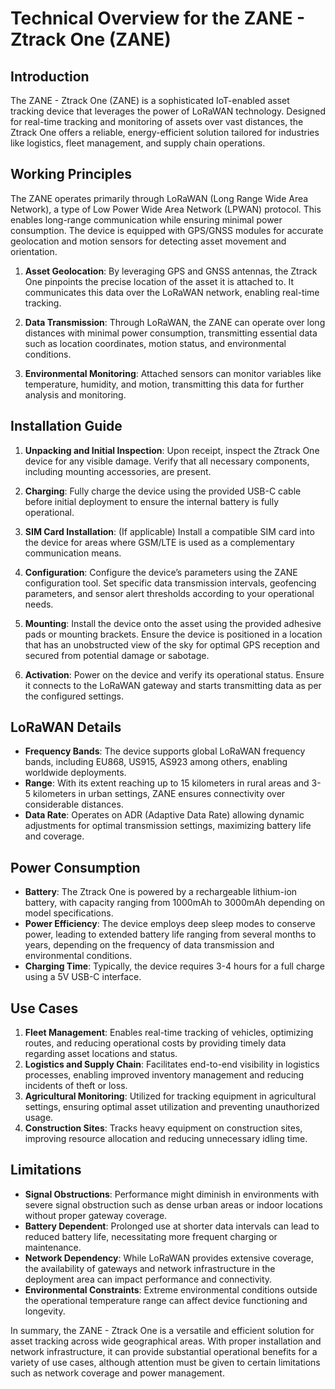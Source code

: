 # Technical Overview for the ZANE - Ztrack One (ZANE)

## Introduction
The ZANE - Ztrack One (ZANE) is a sophisticated IoT-enabled asset tracking device that leverages the power of LoRaWAN technology. Designed for real-time tracking and monitoring of assets over vast distances, the Ztrack One offers a reliable, energy-efficient solution tailored for industries like logistics, fleet management, and supply chain operations.

## Working Principles
The ZANE operates primarily through LoRaWAN (Long Range Wide Area Network), a type of Low Power Wide Area Network (LPWAN) protocol. This enables long-range communication while ensuring minimal power consumption. The device is equipped with GPS/GNSS modules for accurate geolocation and motion sensors for detecting asset movement and orientation.

1. **Asset Geolocation**: By leveraging GPS and GNSS antennas, the Ztrack One pinpoints the precise location of the asset it is attached to. It communicates this data over the LoRaWAN network, enabling real-time tracking.

2. **Data Transmission**: Through LoRaWAN, the ZANE can operate over long distances with minimal power consumption, transmitting essential data such as location coordinates, motion status, and environmental conditions.

3. **Environmental Monitoring**: Attached sensors can monitor variables like temperature, humidity, and motion, transmitting this data for further analysis and monitoring.

## Installation Guide
1. **Unpacking and Initial Inspection**: Upon receipt, inspect the Ztrack One device for any visible damage. Verify that all necessary components, including mounting accessories, are present.

2. **Charging**: Fully charge the device using the provided USB-C cable before initial deployment to ensure the internal battery is fully operational.

3. **SIM Card Installation**: (If applicable) Install a compatible SIM card into the device for areas where GSM/LTE is used as a complementary communication means.

4. **Configuration**: Configure the device’s parameters using the ZANE configuration tool. Set specific data transmission intervals, geofencing parameters, and sensor alert thresholds according to your operational needs.

5. **Mounting**: Install the device onto the asset using the provided adhesive pads or mounting brackets. Ensure the device is positioned in a location that has an unobstructed view of the sky for optimal GPS reception and secured from potential damage or sabotage.

6. **Activation**: Power on the device and verify its operational status. Ensure it connects to the LoRaWAN gateway and starts transmitting data as per the configured settings.

## LoRaWAN Details
- **Frequency Bands**: The device supports global LoRaWAN frequency bands, including EU868, US915, AS923 among others, enabling worldwide deployments.
- **Range**: With its extent reaching up to 15 kilometers in rural areas and 3-5 kilometers in urban settings, ZANE ensures connectivity over considerable distances.
- **Data Rate**: Operates on ADR (Adaptive Data Rate) allowing dynamic adjustments for optimal transmission settings, maximizing battery life and coverage.

## Power Consumption
- **Battery**: The Ztrack One is powered by a rechargeable lithium-ion battery, with capacity ranging from 1000mAh to 3000mAh depending on model specifications.
- **Power Efficiency**: The device employs deep sleep modes to conserve power, leading to extended battery life ranging from several months to years, depending on the frequency of data transmission and environmental conditions.
- **Charging Time**: Typically, the device requires 3-4 hours for a full charge using a 5V USB-C interface.

## Use Cases
1. **Fleet Management**: Enables real-time tracking of vehicles, optimizing routes, and reducing operational costs by providing timely data regarding asset locations and status.
2. **Logistics and Supply Chain**: Facilitates end-to-end visibility in logistics processes, enabling improved inventory management and reducing incidents of theft or loss.
3. **Agricultural Monitoring**: Utilized for tracking equipment in agricultural settings, ensuring optimal asset utilization and preventing unauthorized usage.
4. **Construction Sites**: Tracks heavy equipment on construction sites, improving resource allocation and reducing unnecessary idling time.

## Limitations
- **Signal Obstructions**: Performance might diminish in environments with severe signal obstruction such as dense urban areas or indoor locations without proper gateway coverage.
- **Battery Dependent**: Prolonged use at shorter data intervals can lead to reduced battery life, necessitating more frequent charging or maintenance.
- **Network Dependency**: While LoRaWAN provides extensive coverage, the availability of gateways and network infrastructure in the deployment area can impact performance and connectivity.
- **Environmental Constraints**: Extreme environmental conditions outside the operational temperature range can affect device functioning and longevity.

In summary, the ZANE - Ztrack One is a versatile and efficient solution for asset tracking across wide geographical areas. With proper installation and network infrastructure, it can provide substantial operational benefits for a variety of use cases, although attention must be given to certain limitations such as network coverage and power management.
